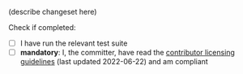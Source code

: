 [//]: # "This issue description supports Markdown syntax (this is what comments look like). There's a cheatsheet here: https://guides.github.com/features/mastering-markdown/"
[//]: # "You can leave these comments here or delete them. Also, please remember to link related Issues! If a bug hasn't been reported, you may submit a fix without creating an Issue."

(describe changeset here)

Check if completed:
- [ ] I have run the relevant test suite
- [ ] **mandatory**: I, the committer, have read the [contributor licensing guidelines](https://github.com/YoshiRulz/Rayman2-TAS-scripts/blob/master/contributing.md) (last updated 2022-06-22) and am compliant

